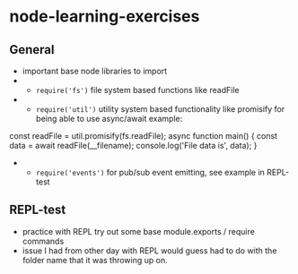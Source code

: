# node-learning-exercises

## General

- important base node libraries to import
- - `require('fs')` file system based functions like readFile
- - `require('util')` utility system based functionality like promisify for being able to use async/await
    example:

const readFile = util.promisify(fs.readFile);
async function main() {
const data = await readFile(\_\_filename);
console.log('File data is', data);
}

- - `require('events')` for pub/sub event emitting, see example in REPL-test

## REPL-test

- practice with REPL try out some base module.exports / require commands
- issue I had from other day with REPL would guess had to do with the folder name that it was throwing up on.
